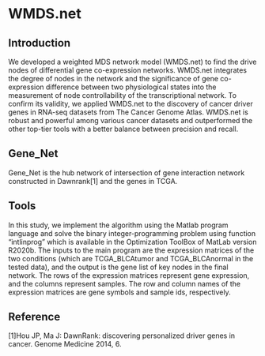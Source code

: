 # WMDS.net

## Introduction

We developed a weighted MDS network model (WMDS.net) to find the drive nodes of differential gene co-expression networks. WMDS.net integrates the degree of nodes in the network and the significance of gene co-expression difference between two physiological states into the measurement of node controllability of the transcriptional network. To confirm its validity, we applied WMDS.net to the discovery of cancer driver genes in RNA-seq datasets from The Cancer Genome Atlas. WMDS.net is robust and powerful among various cancer datasets and outperformed the other top-tier tools with a better balance between precision and recall. 

## Gene_Net

Gene_Net is the hub network of intersection of gene interaction network constructed in Dawnrank[1] and the genes in TCGA.

## Tools
 
In this study, we implement the algorithm using the Matlab program language and solve the binary integer-programming problem using function “intlinprog” which is available in the Optimization ToolBox of MatLab version R2020b. The inputs to the main program are the expression matrices of the two conditions (which are TCGA_BLCAtumor and TCGA_BLCAnormal in the tested data), and the output is the gene list of key nodes in the final network. The rows of the expression matrices represent gene expression, and the columns represent samples. The row and column names of the expression matrices are gene symbols and sample ids, respectively.

## Reference

[1]Hou JP, Ma J: DawnRank: discovering personalized driver genes in cancer. Genome Medicine 2014, 6.
